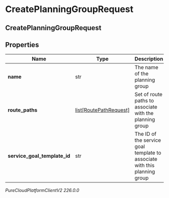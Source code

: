 # CreatePlanningGroupRequest

## CreatePlanningGroupRequest

## Properties

|Name | Type | Description | Notes|
|------------ | ------------- | ------------- | -------------|
| **name** | str | The name of the planning group | |
| **route_paths** | [list[RoutePathRequest]](RoutePathRequest) | Set of route paths to associate with the planning group | |
| **service_goal_template_id** | str | The ID of the service goal template to associate with this planning group | |



_PureCloudPlatformClientV2 226.0.0_
